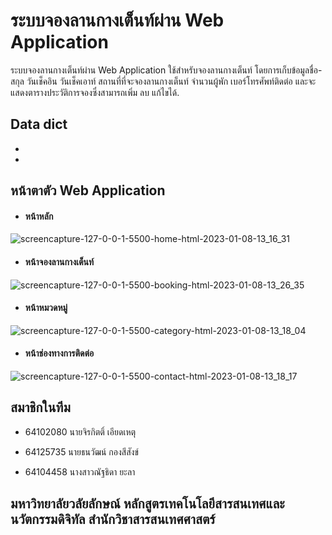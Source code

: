 # ระบบจองลานกางเต็นท์ผ่าน Web Application
ระบบจองลานกางเต็นท์ผ่าน Web Application ใช้สำหรับจองลานกางเต็นท์ โดยการเก็บข้อมูลชื่อ-สกุล วันเช็คอิน วันเช็คเอาท์ สถานที่ที่จะจองลานกางเต็นท์ จำนวนผู้พัก เบอร์โทรศัพท์ติดต่อ และจะแสดงตารางประวัติการจองซึ่งสามารถเพิ่ม ลบ แก้ไขได้.

## Data dict
-
-

## หน้าตาตัว Web Application
- #### หน้าหลัก
![screencapture-127-0-0-1-5500-home-html-2023-01-08-13_16_31](https://user-images.githubusercontent.com/110581279/211183223-b89d3ee2-2c66-4581-a26c-c81aa74591fb.png)
- #### หน้าจองลานกางเต็นท์
![screencapture-127-0-0-1-5500-booking-html-2023-01-08-13_26_35](https://user-images.githubusercontent.com/110581279/211183554-81c1c4b2-bde7-4fec-a026-5cf4780ba9e0.png)
- #### หน้าหมวดหมู่
![screencapture-127-0-0-1-5500-category-html-2023-01-08-13_18_04](https://user-images.githubusercontent.com/110581279/211183251-860b7dee-476b-4b5b-9bea-656938a09162.png)
- #### หน้าช่องทางการติดต่อ
![screencapture-127-0-0-1-5500-contact-html-2023-01-08-13_18_17](https://user-images.githubusercontent.com/110581279/211183257-5d02748f-9b15-452f-9d80-3f40d988da26.png)

## สมาชิกในทีม

- 64102080 นายจิรกิตติ์ เอียดเหตุ
* 64125735 นายธนวัฒน์ กองสีสังข์
+ 64104458 นางสาวณัฐธิดา ยะลา

## มหาวิทยาลัยวลัยลักษณ์ หลักสูตรเทคโนโลยีสารสนเทศและนวัตกรรมดิจิทัล สำนักวิชาสารสนเทศศาสตร์
